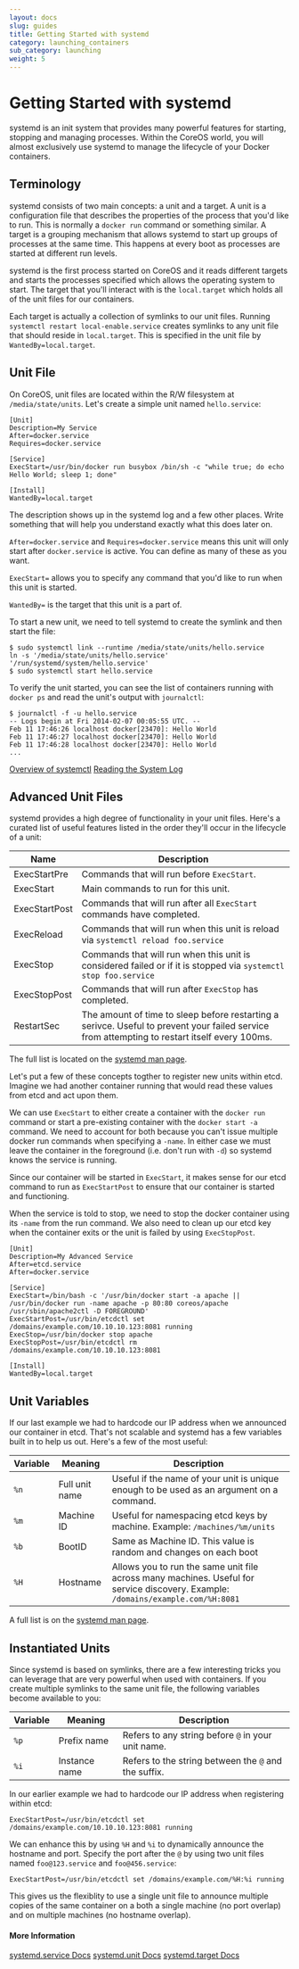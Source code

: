 ```yaml
---
layout: docs
slug: guides
title: Getting Started with systemd
category: launching_containers
sub_category: launching
weight: 5
---
```


# Getting Started with systemd

systemd is an init system that provides many powerful features for starting, stopping and managing processes. Within the CoreOS world, you will almost exclusively use systemd to manage the lifecycle of your Docker containers.

## Terminology

systemd consists of two main concepts: a unit and a target. A unit is a configuration file that describes the properties of the process that you'd like to run. This is normally a `docker run` command or something similar. A target is a grouping mechanism that allows systemd to start up groups of processes at the same time. This happens at every boot as processes are started at different run levels.

systemd is the first process started on CoreOS and it reads different targets and starts the processes specified which allows the operating system to start. The target that you'll interact with is the `local.target` which holds all of the unit files for our containers.

Each target is actually a collection of symlinks to our unit files. Running `systemctl restart local-enable.service` creates symlinks to any unit file that should reside in `local.target`. This is specified in the unit file by `WantedBy=local.target`.

## Unit File

On CoreOS, unit files are located within the R/W filesystem at `/media/state/units`. Let's create a simple unit named `hello.service`:

```
[Unit]
Description=My Service
After=docker.service
Requires=docker.service

[Service]
ExecStart=/usr/bin/docker run busybox /bin/sh -c "while true; do echo Hello World; sleep 1; done"

[Install]
WantedBy=local.target
```

The description shows up in the systemd log and a few other places. Write something that will help you understand exactly what this does later on.

`After=docker.service` and `Requires=docker.service` means this unit will only start after `docker.service` is active. You can define as many of these as you want.

`ExecStart=` allows you to specify any command that you'd like to run when this unit is started.

`WantedBy=` is the target that this unit is a part of.

To start a new unit, we need to tell systemd to create the symlink and then start the file:

```
$ sudo systemctl link --runtime /media/state/units/hello.service
ln -s '/media/state/units/hello.service' '/run/systemd/system/hello.service'
$ sudo systemctl start hello.service
```

To verify the unit started, you can see the list of containers running with `docker ps` and read the unit's output with `journalctl`:

```
$ journalctl -f -u hello.service
-- Logs begin at Fri 2014-02-07 00:05:55 UTC. --
Feb 11 17:46:26 localhost docker[23470]: Hello World
Feb 11 17:46:27 localhost docker[23470]: Hello World
Feb 11 17:46:28 localhost docker[23470]: Hello World
...
```

<a class="btn btn-default" href="{{site.url}}/docs/launching-containers/launching/overview-of-systemctl">Overview of systemctl</a>
<a class="btn btn-default" href="{{site.url}}/docs/cluster-management/debugging/reading-the-system-log">Reading the System Log</a>

## Advanced Unit Files

systemd provides a high degree of functionality in your unit files. Here's a curated list of useful features listed in the order they'll occur in the lifecycle of a unit:

| Name    | Description |
|---------|-------------|
| ExecStartPre | Commands that will run before `ExecStart`. |
| ExecStart | Main commands to run for this unit. |
| ExecStartPost | Commands that will run after all `ExecStart` commands have completed. |
| ExecReload | Commands that will run when this unit is reload via `systemctl reload foo.service` |
| ExecStop | Commands that will run when this unit is considered failed or if it is stopped via `systemctl stop foo.service` |
| ExecStopPost | Commands that will run after `ExecStop` has completed. |
| RestartSec | The amount of time to sleep before restarting a serivce. Useful to prevent your failed service from attempting to restart itself every 100ms. |

The full list is located on the [systemd man page](http://www.freedesktop.org/software/systemd/man/systemd.service.html).

Let's put a few of these concepts togther to register new units within etcd. Imagine we had another container running that would read these values from etcd and act upon them.

We can use `ExecStart` to either create a container with the `docker run` command or start a pre-existing container with the `docker start -a` command. We need to account for both because you can't issue multiple docker run commands when specifying a `-name`. In either case we must leave the container in the foreground (i.e. don't run with `-d`) so systemd knows the service is running.

Since our container will be started in `ExecStart`, it makes sense for our etcd command to run as `ExecStartPost` to ensure that our container is started and functioning.

When the service is told to stop, we need to stop the docker container using its `-name` from the run command. We also need to clean up our etcd key when the container exits or the unit is failed by using `ExecStopPost`.

```
[Unit]
Description=My Advanced Service
After=etcd.service
After=docker.service

[Service]
ExecStart=/bin/bash -c '/usr/bin/docker start -a apache || /usr/bin/docker run -name apache -p 80:80 coreos/apache /usr/sbin/apache2ctl -D FOREGROUND'
ExecStartPost=/usr/bin/etcdctl set /domains/example.com/10.10.10.123:8081 running
ExecStop=/usr/bin/docker stop apache
ExecStopPost=/usr/bin/etcdctl rm /domains/example.com/10.10.10.123:8081

[Install]
WantedBy=local.target
```

## Unit Variables

If our last example we had to hardcode our IP address when we announced our container in etcd. That's not scalable and systemd has a few variables built in to help us out. Here's a few of the most useful:

| Variable | Meaning | Description |
|----------|---------|-------------|
| `%n` | Full unit name | Useful if the name of your unit is unique enough to be used as an argument on a command. |
| `%m` | Machine ID | Useful for namespacing etcd keys by machine. Example: `/machines/%m/units` |
| `%b` | BootID | Same as Machine ID. This value is random and changes on each boot |
| `%H` | Hostname | Allows you to run the same unit file across many machines. Useful for service discovery. Example: `/domains/example.com/%H:8081` |

A full list is on the [systemd man page](http://www.freedesktop.org/software/systemd/man/systemd.unit.html).

## Instantiated Units

Since systemd is based on symlinks, there are a few interesting tricks you can leverage that are very powerful when used with containers. If you create multiple symlinks to the same unit file, the following variables become available to you:

| Variable | Meaning | Description |
|----------|---------|-------------|
| `%p` | Prefix name | Refers to any string before `@` in your unit name. |
| `%i` | Instance name | Refers to the string between the `@` and the suffix. |

In our earlier example we had to hardcode our IP address when registering within etcd:

```
ExecStartPost=/usr/bin/etcdctl set /domains/example.com/10.10.10.123:8081 running
```

We can enhance this by using `%H` and `%i` to dynamically announce the hostname and port. Specify the port after the `@` by using two unit files named `foo@123.service` and `foo@456.service`:

```
ExecStartPost=/usr/bin/etcdctl set /domains/example.com/%H:%i running
```

This gives us the flexiblity to use a single unit file to announce multiple copies of the same container on a both a single machine (no port overlap) and on multiple machines (no hostname overlap).

#### More Information
<a class="btn btn-default" href="http://www.freedesktop.org/software/systemd/man/systemd.service.html">systemd.service Docs</a>
<a class="btn btn-default" href="http://www.freedesktop.org/software/systemd/man/systemd.unit.html">systemd.unit Docs</a>
<a class="btn btn-default" href="http://www.freedesktop.org/software/systemd/man/systemd.target.html">systemd.target Docs</a>
